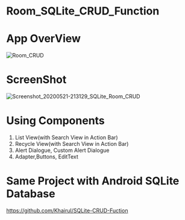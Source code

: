 # Room_SQLite_CRUD_Function
# App OverView
![Room_CRUD](https://user-images.githubusercontent.com/48696824/82577480-da74f680-9bac-11ea-9248-2e828c422651.gif)

# ScreenShot
![Screenshot_20200521-213129_SQLite_Room_CRUD](https://user-images.githubusercontent.com/48696824/82577855-6424c400-9bad-11ea-8b50-fdbfbb00a905.jpg)
# Using Components
01. List View(with Search View in Action Bar)
02. Recycle View(with Search View in Action Bar)
03. Alert Dialogue, Custom Alert Dialogue
04. Adapter,Buttons, EditText

# Same Project with Android SQLite Database
https://github.com/KhairuI/SQLite-CRUD-Fuction

